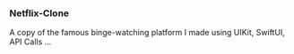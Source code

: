 ### Netflix-Clone

A copy of the famous binge-watching platform I made using UIKit, SwiftUI, API Calls ...
